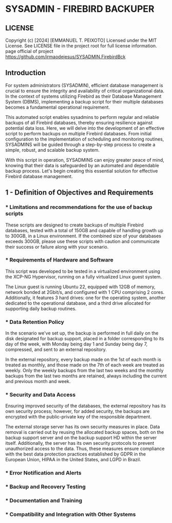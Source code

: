 # SYSADMIN - FIREBIRD BACKUPER

## LICENSE

Copyright (c) [2024] [EMMANUEL T. PEIXOTO]
Licensed under the MIT License. See LICENSE file in the project root for full license information.
page official of project https://github.com/irmaodejesus/SYSADMIN.FirebirdBck

## Introduction

For system administrators (SYSADMIN), efficient database management is crucial to ensure the integrity and availability of critical organizational data. In the context of systems utilizing Firebird as their Database Management System (DBMS), implementing a backup script for their multiple databases becomes a fundamental operational requirement.

This automated script enables sysadmins to perform regular and reliable backups of all Firebird databases, thereby ensuring resilience against potential data loss. Here, we will delve into the development of an effective script to perform backups on multiple Firebird databases. From initial configuration to the implementation of scheduling and monitoring routines, SYSADMINS will be guided through a step-by-step process to create a simple, robust, and scalable backup system.

With this script in operation, SYSADMINS can enjoy greater peace of mind, knowing that their data is safeguarded by an automated and dependable backup process. Let's begin creating this essential solution for effective Firebird database management.

## 1 - Definition of Objectives and Requirements

### * Limitations and recommendations for the use of backup scripts

These scripts are designed to create backups of multiple Firebird databases, tested with a total of 150GB and capable of handling growth up to 300GB, in a Linux environment. If the combined size of your databases exceeds 300GB, please use these scripts with caution and communicate their success or failure along with your scenario.

### * Requirements of Hardware and Software

This script was developed to be tested in a virtualized environment using the XCP-NG Hypervisor, running on a fully virtualized Linux guest system.

The Linux guest is running Ubuntu 22, equipped with 12GB of memory, network bonded at 2Gbit/s, and configured with 1 CPU comprising 2 cores. Additionally, it features 3 hard drives: one for the operating system, another dedicated to the operational database, and a third drive allocated for supporting daily backup routines.

### * Data Retention Policy

In the scenario we've set up, the backup is performed in full daily on the disk designated for backup support, placed in a folder corresponding to its day of the week, with Monday being day 1 and Sunday being day 7, compressed, and sent to an external repository.

In the external repository, every backup made on the 1st of each month is treated as monthly, and those made on the 7th of each week are treated as weekly. Only the weekly backups from the last two weeks and the monthly backups from the last two months are retained, always including the current and previous month and week.

### * Security and Data Access

Ensuring improved security of the databases, the external repository has its own security process; however, for added security, the backups are encrypted with the public-private key of the responsible department.

The external storage server has its own security measures in place. Data removal is carried out by reusing the allocated backup spaces, both on the backup support server and on the backup support HD within the server itself. Additionally, the server has its own security protocols to prevent unauthorized access to the data. Thus, these measures ensure compliance with the best data protection practices established by GDPR in the European Union, HIPAA in the United States, and LGPD in Brazil.

### * Error Notification and Alerts

### * Backup and Recovery Testing

### * Documentation and Training

### * Compatibility and Integration with Other Systems

